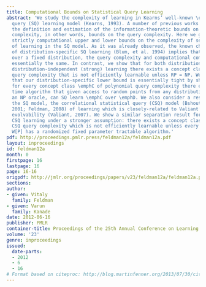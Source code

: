 ```yaml
---
title: Computational Bounds on Statistical Query Learning
abstract: 'We study the complexity of learning in Kearns’ well-known \emphstatistical
  query (SQ) learning model (Kearns, 1993). A number of previous works have addressed
  the definition and estimation of the information-theoretic bounds on the SQ learning
  complexity, in other words, bounds on the query complexity. Here we give the first
  strictly computational upper and lower bounds on the complexity of several types
  of learning in the SQ model. As it was already observed, the known characterization
  of distribution-specific SQ learning (Blum, et al. 1994) implies that for weak learning
  over a fixed distribution, the query complexity and computational complexity are
  essentially the same. In contrast, we show that for both distribution-specific and
  distribution-independent (strong) learning there exists a concept class of polynomial
  query complexity that is not efficiently learnable unless RP = NP. We then prove
  that our distribution-specific lower bound is essentially tight by showing that
  for every concept class \emphC of polynomial query complexity there exists a polynomial
  time algorithm that given access to random points from any distribution \emphD and
  an NP oracle, can SQ learn \emphC over \emphD. We also consider a restriction of
  the SQ model, the correlational statistical query (CSQ) model (Bshouty and Feldman,
  2001; Feldman, 2008) of learning which is closely-related to Valiant’s model of
  evolvability (Valiant, 2007). We show a similar separation result for distribution-independent
  CSQ learning under a stronger assumption: there exists a concept class of polynomial
  CSQ query complexity which is not efficiently learnable unless every problem in
  W[P] has a randomized fixed parameter tractable algorithm.'
pdf: http://proceedings.pmlr.press/feldman12a/feldman12a.pdf
layout: inproceedings
id: feldman12a
month: 0
firstpage: 16
lastpage: 16
page: 16-16
origpdf: http://jmlr.org/proceedings/papers/v23/feldman12a/feldman12a.pdf
sections: 
author:
- given: Vitaly
  family: Feldman
- given: Varun
  family: Kanade
date: 2012-06-16
publisher: PMLR
container-title: Proceedings of the 25th Annual Conference on Learning Theory
volume: '23'
genre: inproceedings
issued:
  date-parts:
  - 2012
  - 6
  - 16
# Format based on citeproc: http://blog.martinfenner.org/2013/07/30/citeproc-yaml-for-bibliographies/
---
```

